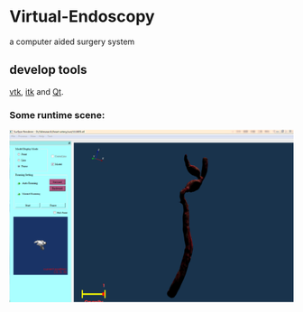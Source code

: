 # Virtual-Endoscopy
a computer aided surgery system

## develop tools
[vtk](http://www.vtk.org/), [itk](http://www.itk.org/) and [Qt](http://www.qt.io/).
### Some runtime scene:
![](./runtime1.bmp)

